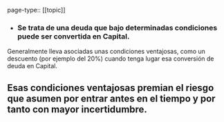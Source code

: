 page-type:: [[topic]]
- ### Se trata de una deuda que bajo determinadas condiciones puede ser convertida en Capital.

Generalmente lleva asociadas unas condiciones ventajosas, como un descuento (por ejemplo del 20%) cuando tenga lugar esa conversión de deuda en Capital.

Esas condiciones ventajosas premian el riesgo que asumen por entrar antes en el tiempo y por tanto con mayor incertidumbre.
  - 


